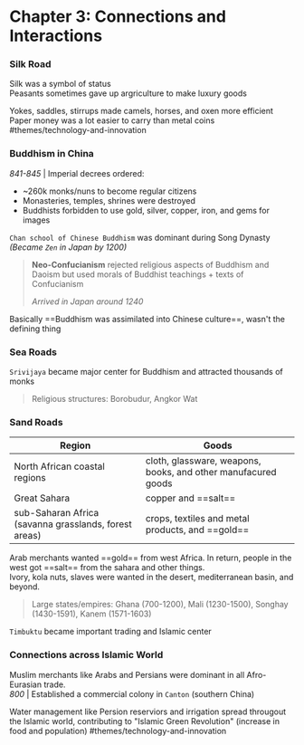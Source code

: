 # Chapter 3: Connections and Interactions

### Silk Road

Silk was a symbol of status <br>
Peasants sometimes gave up argriculture to make luxury goods

Yokes, saddles, stirrups made camels, horses, and oxen more efficient <br>
Paper money was a lot easier to carry than metal coins #themes/technology-and-innovation 

### Buddhism in China 

*841-845* | Imperial decrees ordered:
- ~260k monks/nuns to become regular citizens
- Monasteries, temples, shrines were destroyed
- Buddhists forbidden to use gold, silver, copper, iron, and gems for images

`Chan school of Chinese Buddhism` was dominant during Song Dynasty *(Became `Zen` in Japan by 1200)*

> **Neo-Confucianism** rejected religious aspects of Buddhism and Daoism but used morals of Buddhist teachings + texts of Confucianism
> 
> *Arrived in Japan around 1240*

Basically ==Buddhism was assimilated into Chinese culture==, wasn't the defining thing

### Sea Roads

`Srivijaya` became major center for Buddhism and attracted thousands of monks

> Religious structures: Borobudur, Angkor Wat

### Sand Roads

| Region | Goods|
| --------- | -------- |
| North African coastal regions | cloth, glassware, weapons, books, and other manufacured goods |
| Great Sahara | copper and ==salt== |
| sub-Saharan Africa (savanna grasslands, forest areas) | crops, textiles and metal products, and ==gold== |

Arab merchants wanted ==gold== from west Africa. In return, people in the west got ==salt== from the sahara and other things. <br>
Ivory, kola nuts, slaves were wanted in the desert, mediterranean basin, and beyond. 

> Large states/empires: Ghana (700-1200), Mali (1230-1500), Songhay (1430-1591), Kanem (1571-1603)

`Timbuktu` became important trading and Islamic center

### Connections across Islamic World

Muslim merchants like Arabs and Persians were dominant in all Afro-Eurasian trade. <br> *800* | Established a commercial colony in `Canton` (southern China)

Water management like Persion reserviors and irrigation spread througout the Islamic world, contributing to "Islamic Green Revolution" (increase in food and population) #themes/technology-and-innovation 


